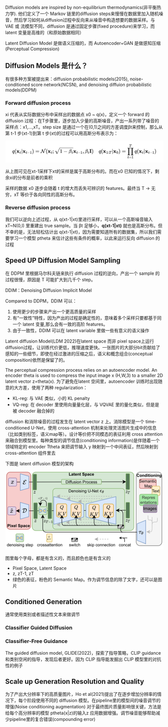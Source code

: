 Diffusion models are inspired by non-equilibrium thermodynamics(非平衡热力学). 他们定义了一个 Markov 链里的diffusion steps来慢慢在数据里加入随机噪音，然后学习如何从diffusion过程中反向来从噪音中构造想要的数据采样。与 VAE 或 流模型不同，diffusion 是通过固定步骤(fixed procedure)来学习，而 latent 变量是高维的（和原始数据相同）

Latent Diffusion Model 是做语义压缩的，而 Autoencoder+GAN 是做感知压缩(Perceptual Compression)

## Diffusion Models 是什么？
有很多种方案被提出来：diffusion probabilistic models(2015), noise-conditioned score network(NCSN), and denoising diffuion probabilistic models(DDPM)

### Forward diffusion process
xi 代表从实际数据分布中采样出的数据点 x0 ~ q(x)，定义一个 forward 的 diffusion 过程：在T步骤里，逐步加入少量的高斯噪音，产出一系列带了噪音的采样点：x1,...,xT。step size 是通过一个在(0,1)之间的方差调度βt来控制，那么从第 t-1 步(xt-1)到第 t 步(xt)的过程可以用高斯分布表示为：

![](imgs/data-sample-and-variance-schedule.png)

从上图可见在xt-1采样下xt的采样是属于高斯分布的。而在x0 已知的情况下，剩余xi的分布是前者的乘积

采样的数据 x0 逐步会随着 t 的增大而丢失可辨识的 features。最终当 T -> 无穷，xT 等价于各向同性的高斯分布。

### Reverse diffusion process
我们可以逆向上述过程，从 q(xt-1|xt)里进行采样，可以从一个高斯噪音输入 xT~N(0,I) 里重建出 true sample。当 βt 足够小，**q(xt-1|xt)** 就也是高斯分布。但不幸的是，无法轻松估计出 q(xt-1|xt)，因为需要知道所有的数据集，所以我们需要学习一个模型 ptheta 来估计这些有条件的概率，以此来运行反向 diffusion 的过程


## Speed UP Diffusion Model Sampling
在 DDPM 里根据马尔科夫链来执行 diffusion 过程的逆向，产出一个 sample 的过程很慢，原因是 T 可能扩大到几千个 step。

DDIM：Denoising Diffusion Implicit Model

Compared to DDPM，DDIM 可以：

1. 使用更少的步骤来产出一个更高质量的采样
2. 有“一致性”特性，因为产出的过程是确定性的，意味着多个采样只要都基于同一个 latent 变量,那么会有一致的高阶 features。
3. 由于一致性，DDIM 可以在 latent variable 里做一些有意义的语义操作

Latent diffusion Model(LDM 2022)在latent space 而非 pixel space上运行diffusion过程，让训练代价更低，推理速度更快。一张图片的大部分bit贡献给了感知的一些细节，即使在经过激进的压缩之后，语义和概念组合(conceptual composition)依然是保留了的。

The perceptual compression process relies on an autoencoder model. An encoder theta is used to compress the input image x (H,W,3) to a smaller 2D latent vector z=theta(x). 为了避免在latent 空间里，autoencoder 训练时出现随意的大方差，使用了两种 regularization：

* KL-reg: 与 VAE 类似，小的 KL penalty
* VQ-reg: 在 decoder 里使用向量量化层，与 VQVAE 里的量化类似，但是是被 decoder 融合掉的

diffusion 和消除噪音的过程发生在 latent vector z 上。消除模型是一个 time-conditioned U-Net，使用 cross-attention 机制来处理灵活图片生成中的信息（比如类别标签，语义map等）。设计等价把不同模态的表征利用 cross attention 来融合到模型里。每种类型的调节信息(conditioning information)是伴随着一个领域特定的 encoder  Ttheta 来把调节输入 y 映射到一个中间表征，然后映射到 cross-attention 组件里去

下图是 latent diffusion 模型的架构

![](imgs/latent-diffusion-models-cross-attention.png)

图里每个字母，都是有含义的，而且颜色也是有含义的

* Pixel Space, Latent Space
* z, zT-1, zT
* 绿色的表征，粉色的 Semantic Map。作为调节信息的除了文字，还可以是图片


## Conditioned Generation
通常使用类别或者描述性文本来做调节

### Classifier Guided Diffusion

### Classifier-Free Guidance

The guided diffusion model, GLIDE(2022)，探索了指导策略，CLIP guidance 和类别空闲的指导，发现后者更好。因为 CLIP 指导能发掘出 CLIP 模型里的对抗性的例子

## Scale up Generation Resolution and Quality
为了产出大分辨率下的高质量图片，Ho et al(2021)提出了在逐步增加分辨率的情况下，每个阶段使用不同的 diffusion 模型。在pipeline里的模型间的噪音调节的增强(Noise conditioning augmentation)
对于最终图片质量影响很关键，方法是给每个高分辨率的模型 ptheta(x|z)的输入z 应用数据增强。调节噪音能够帮助减少pipeline里的复合错误(compounding error)
